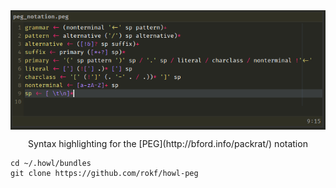 <img src="screenshot.png" alt="howl" align="center">

<p align="center">Syntax highlighting for the [PEG](http://bford.info/packrat/) notation</p>

```
cd ~/.howl/bundles
git clone https://github.com/rokf/howl-peg
```
